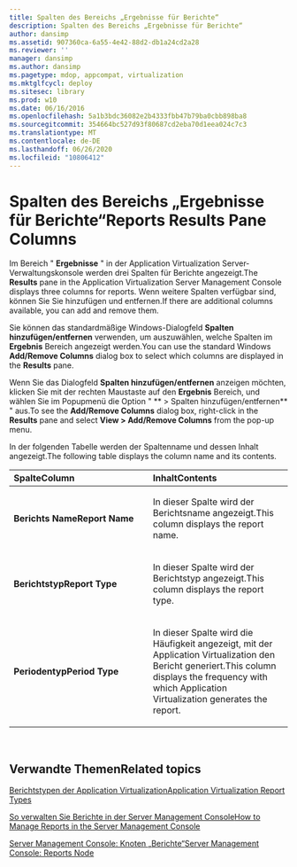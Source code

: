 ```yaml
---
title: Spalten des Bereichs „Ergebnisse für Berichte“
description: Spalten des Bereichs „Ergebnisse für Berichte“
author: dansimp
ms.assetid: 907360ca-6a55-4e42-88d2-db1a24cd2a28
ms.reviewer: ''
manager: dansimp
ms.author: dansimp
ms.pagetype: mdop, appcompat, virtualization
ms.mktglfcycl: deploy
ms.sitesec: library
ms.prod: w10
ms.date: 06/16/2016
ms.openlocfilehash: 5a1b3bdc36082e2b4333fbb47b79ba0cbb898ba8
ms.sourcegitcommit: 354664bc527d93f80687cd2eba70d1eea024c7c3
ms.translationtype: MT
ms.contentlocale: de-DE
ms.lasthandoff: 06/26/2020
ms.locfileid: "10806412"
---
```

# <span data-ttu-id="b42e0-103">Spalten des Bereichs „Ergebnisse für Berichte“</span><span class="sxs-lookup"><span data-stu-id="b42e0-103">Reports Results Pane Columns</span></span>


<span data-ttu-id="b42e0-104">Im Bereich " **Ergebnisse** " in der Application Virtualization Server-Verwaltungskonsole werden drei Spalten für Berichte angezeigt.</span><span class="sxs-lookup"><span data-stu-id="b42e0-104">The **Results** pane in the Application Virtualization Server Management Console displays three columns for reports.</span></span> <span data-ttu-id="b42e0-105">Wenn weitere Spalten verfügbar sind, können Sie Sie hinzufügen und entfernen.</span><span class="sxs-lookup"><span data-stu-id="b42e0-105">If there are additional columns available, you can add and remove them.</span></span>

<span data-ttu-id="b42e0-106">Sie können das standardmäßige Windows-Dialogfeld **Spalten hinzufügen/entfernen** verwenden, um auszuwählen, welche Spalten im **Ergebnis** Bereich angezeigt werden.</span><span class="sxs-lookup"><span data-stu-id="b42e0-106">You can use the standard Windows **Add/Remove Columns** dialog box to select which columns are displayed in the **Results** pane.</span></span>

<span data-ttu-id="b42e0-107">Wenn Sie das Dialogfeld **Spalten hinzufügen/entfernen** anzeigen möchten, klicken Sie mit der rechten Maustaste auf den **Ergebnis** Bereich, und wählen Sie im Popupmenü die Option " \*\* &gt; Spalten hinzufügen/entfernen\*\* " aus.</span><span class="sxs-lookup"><span data-stu-id="b42e0-107">To see the **Add/Remove Columns** dialog box, right-click in the **Results** pane and select **View &gt; Add/Remove Columns** from the pop-up menu.</span></span>

<span data-ttu-id="b42e0-108">In der folgenden Tabelle werden der Spaltenname und dessen Inhalt angezeigt.</span><span class="sxs-lookup"><span data-stu-id="b42e0-108">The following table displays the column name and its contents.</span></span>

<table>
<colgroup>
<col width="50%" />
<col width="50%" />
</colgroup>
<thead>
<tr class="header">
<th align="left"><span data-ttu-id="b42e0-109">Spalte</span><span class="sxs-lookup"><span data-stu-id="b42e0-109">Column</span></span></th>
<th align="left"><span data-ttu-id="b42e0-110">Inhalt</span><span class="sxs-lookup"><span data-stu-id="b42e0-110">Contents</span></span></th>
</tr>
</thead>
<tbody>
<tr class="odd">
<td align="left"><p><strong><span data-ttu-id="b42e0-111">Berichts Name</span><span class="sxs-lookup"><span data-stu-id="b42e0-111">Report Name</span></span></strong></p></td>
<td align="left"><p><span data-ttu-id="b42e0-112">In dieser Spalte wird der Berichtsname angezeigt.</span><span class="sxs-lookup"><span data-stu-id="b42e0-112">This column displays the report name.</span></span></p></td>
</tr>
<tr class="even">
<td align="left"><p><strong><span data-ttu-id="b42e0-113">Berichtstyp</span><span class="sxs-lookup"><span data-stu-id="b42e0-113">Report Type</span></span></strong></p></td>
<td align="left"><p><span data-ttu-id="b42e0-114">In dieser Spalte wird der Berichtstyp angezeigt.</span><span class="sxs-lookup"><span data-stu-id="b42e0-114">This column displays the report type.</span></span></p></td>
</tr>
<tr class="odd">
<td align="left"><p><strong><span data-ttu-id="b42e0-115">Periodentyp</span><span class="sxs-lookup"><span data-stu-id="b42e0-115">Period Type</span></span></strong></p></td>
<td align="left"><p><span data-ttu-id="b42e0-116">In dieser Spalte wird die Häufigkeit angezeigt, mit der Application Virtualization den Bericht generiert.</span><span class="sxs-lookup"><span data-stu-id="b42e0-116">This column displays the frequency with which Application Virtualization generates the report.</span></span></p></td>
</tr>
</tbody>
</table>

 

## <span data-ttu-id="b42e0-117">Verwandte Themen</span><span class="sxs-lookup"><span data-stu-id="b42e0-117">Related topics</span></span>


[<span data-ttu-id="b42e0-118">Berichtstypen der Application Virtualization</span><span class="sxs-lookup"><span data-stu-id="b42e0-118">Application Virtualization Report Types</span></span>](application-virtualization-report-types.md)

[<span data-ttu-id="b42e0-119">So verwalten Sie Berichte in der Server Management Console</span><span class="sxs-lookup"><span data-stu-id="b42e0-119">How to Manage Reports in the Server Management Console</span></span>](how-to-manage-reports-in-the-server-management-console.md)

[<span data-ttu-id="b42e0-120">Server Management Console: Knoten „Berichte“</span><span class="sxs-lookup"><span data-stu-id="b42e0-120">Server Management Console: Reports Node</span></span>](server-management-console-reports-node.md)

 

 





